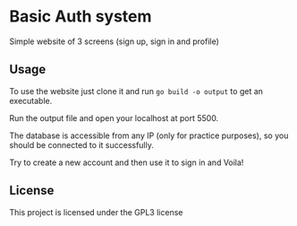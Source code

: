 # Basic Auth system 

Simple website of 3 screens (sign up, sign in and profile)

## Usage

To use the website just clone it and run `go build -o output` to get an executable.

Run the output file and open your localhost at port 5500.

The database is accessible from any IP (only for practice purposes), so you should be connected to it successfully.

Try to create a new account and then use it to sign in and Voila!

## License

This project is licensed under the GPL3 license
